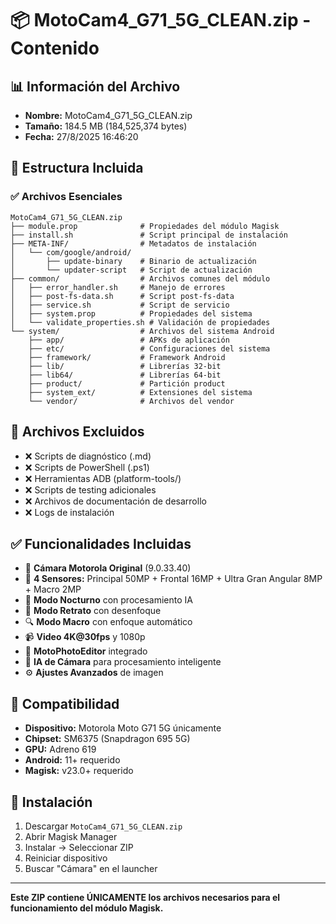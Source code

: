 # 📦 MotoCam4_G71_5G_CLEAN.zip - Contenido

## 📊 **Información del Archivo**
- **Nombre:** MotoCam4_G71_5G_CLEAN.zip
- **Tamaño:** 184.5 MB (184,525,374 bytes)
- **Fecha:** 27/8/2025 16:46:20

## 📁 **Estructura Incluida**

### ✅ **Archivos Esenciales**
```
MotoCam4_G71_5G_CLEAN.zip
├── module.prop              # Propiedades del módulo Magisk
├── install.sh               # Script principal de instalación
├── META-INF/                # Metadatos de instalación
│   └── com/google/android/
│       ├── update-binary    # Binario de actualización
│       └── updater-script   # Script de actualización
├── common/                  # Archivos comunes del módulo
│   ├── error_handler.sh     # Manejo de errores
│   ├── post-fs-data.sh      # Script post-fs-data
│   ├── service.sh           # Script de servicio
│   ├── system.prop          # Propiedades del sistema
│   └── validate_properties.sh # Validación de propiedades
└── system/                  # Archivos del sistema Android
    ├── app/                 # APKs de aplicación
    ├── etc/                 # Configuraciones del sistema
    ├── framework/           # Framework Android
    ├── lib/                 # Librerías 32-bit
    ├── lib64/               # Librerías 64-bit
    ├── product/             # Partición product
    ├── system_ext/          # Extensiones del sistema
    └── vendor/              # Archivos del vendor
```

## 🚫 **Archivos Excluidos**
- ❌ Scripts de diagnóstico (.md)
- ❌ Scripts de PowerShell (.ps1)
- ❌ Herramientas ADB (platform-tools/)
- ❌ Scripts de testing adicionales
- ❌ Archivos de documentación de desarrollo
- ❌ Logs de instalación

## ✅ **Funcionalidades Incluidas**
- 📱 **Cámara Motorola Original** (9.0.33.40)
- 🎯 **4 Sensores:** Principal 50MP + Frontal 16MP + Ultra Gran Angular 8MP + Macro 2MP
- 🌙 **Modo Nocturno** con procesamiento IA
- 📸 **Modo Retrato** con desenfoque
- 🔍 **Modo Macro** con enfoque automático
- 📹 **Video 4K@30fps** y 1080p
- 🎨 **MotoPhotoEditor** integrado
- 🤖 **IA de Cámara** para procesamiento inteligente
- ⚙️ **Ajustes Avanzados** de imagen

## 🎯 **Compatibilidad**
- **Dispositivo:** Motorola Moto G71 5G únicamente
- **Chipset:** SM6375 (Snapdragon 695 5G)
- **GPU:** Adreno 619
- **Android:** 11+ requerido
- **Magisk:** v23.0+ requerido

## 🚀 **Instalación**
1. Descargar `MotoCam4_G71_5G_CLEAN.zip`
2. Abrir Magisk Manager
3. Instalar → Seleccionar ZIP
4. Reiniciar dispositivo
5. Buscar "Cámara" en el launcher

---

**Este ZIP contiene ÚNICAMENTE los archivos necesarios para el funcionamiento del módulo Magisk.**